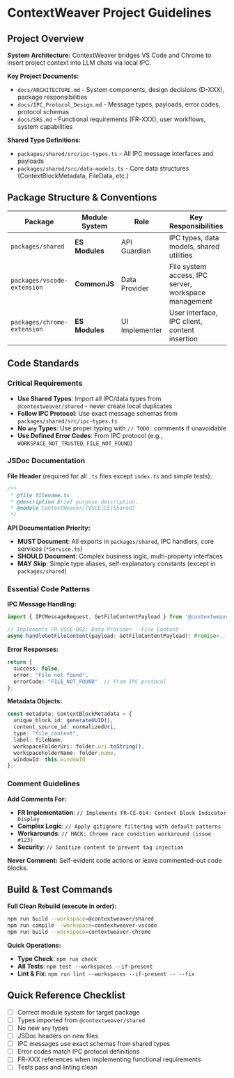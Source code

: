 # ContextWeaver Project Guidelines

## Project Overview

**System Architecture:** ContextWeaver bridges VS Code and Chrome to insert project context into LLM chats via local IPC.

**Key Project Documents:**
- `docs/ARCHITECTURE.md` - System components, design decisions (D-XXX), package responsibilities
- `docs/IPC_Protocol_Design.md` - Message types, payloads, error codes, protocol schemas  
- `docs/SRS.md` - Functional requirements (FR-XXX), user workflows, system capabilities

**Shared Type Definitions:**
- `packages/shared/src/ipc-types.ts` - All IPC message interfaces and payloads
- `packages/shared/src/data-models.ts` - Core data structures (ContextBlockMetadata, FileData, etc.)

## Package Structure & Conventions

| Package | Module System | Role | Key Responsibilities |
|---------|---------------|------|---------------------|
| `packages/shared` | **ES Modules** | API Guardian | IPC types, data models, shared utilities |
| `packages/vscode-extension` | **CommonJS** | Data Provider | File system access, IPC server, workspace management |
| `packages/chrome-extension` | **ES Modules** | UI Implementer | User interface, IPC client, content insertion |

## Code Standards

### Critical Requirements
- **Use Shared Types**: Import all IPC/data types from `@contextweaver/shared` - never create local duplicates
- **Follow IPC Protocol**: Use exact message schemas from `packages/shared/src/ipc-types.ts`
- **No `any` Types**: Use proper typing with `// TODO:` comments if unavoidable
- **Use Defined Error Codes**: From IPC protocol (e.g., `WORKSPACE_NOT_TRUSTED`, `FILE_NOT_FOUND`)

### JSDoc Documentation

**File Header** (required for all `.ts` files except `index.ts` and simple tests):
```typescript
/**
 * @file filename.ts
 * @description Brief purpose description.
 * @module ContextWeaver/[VSCE|CE|Shared]
 */
```

**API Documentation Priority:**
- **MUST Document**: All exports in `packages/shared`, IPC handlers, core services (`*Service.ts`)
- **SHOULD Document**: Complex business logic, multi-property interfaces
- **MAY Skip**: Simple type aliases, self-explanatory constants (except in `packages/shared`)

### Essential Code Patterns

**IPC Message Handling:**
```typescript
import { IPCMessageRequest, GetFileContentPayload } from '@contextweaver/shared';

// Implements FR-VSCE-002: Data Provider - File Content
async handleGetFileContent(payload: GetFileContentPayload): Promise<...>
```

**Error Responses:**
```typescript
return {
  success: false,
  error: "File not found",
  errorCode: "FILE_NOT_FOUND"  // From IPC protocol
};
```

**Metadata Objects:**
```typescript
const metadata: ContextBlockMetadata = {
  unique_block_id: generateUUID(),
  content_source_id: normalizedUri,
  type: "file_content",
  label: fileName,
  workspaceFolderUri: folder.uri.toString(),
  workspaceFolderName: folder.name,
  windowId: this.windowId
};
```

### Comment Guidelines

**Add Comments For:**
- **FR Implementation**: `// Implements FR-CE-014: Context Block Indicator Display`
- **Complex Logic**: `// Apply gitignore filtering with default patterns`
- **Workarounds**: `// HACK: Chrome race condition workaround (issue #123)`
- **Security**: `// Sanitize content to prevent tag injection`

**Never Comment:** Self-evident code actions or leave commented-out code blocks.

## Build & Test Commands

**Full Clean Rebuild (execute in order):**
```bash
npm run build --workspace=@contextweaver/shared
npm run compile --workspace=contextweaver-vscode  
npm run build --workspace=contextweaver-chrome
```

**Quick Operations:**
- **Type Check**: `npm run check`
- **All Tests**: `npm test --workspaces --if-present`
- **Lint & Fix**: `npm run lint --workspaces --if-present -- --fix`

## Quick Reference Checklist

- [ ] Correct module system for target package
- [ ] Types imported from `@contextweaver/shared`
- [ ] No new `any` types
- [ ] JSDoc headers on new files
- [ ] IPC messages use exact schemas from shared types
- [ ] Error codes match IPC protocol definitions
- [ ] FR-XXX references when implementing functional requirements
- [ ] Tests pass and linting clean